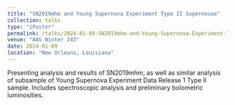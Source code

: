 ```yaml
---
title: "SN2019mhm and Young Supernova Experiment Type II Supernovae"
collection: talks
type: "iPoster"
permalink: /talks/2024-01-09-SN2019mhm-and-Young-Supernova-Experiment-Type-II-Supernovae
venue: "AAS Winter 243"
date: 2024-01-09
location: "New Orleans, Louisiana"
---
```


Presenting analysis and results of SN2019mhm, as well as similar analysis of subsample of Young Supernova Experiment Data Release 1 Type II sample. Includes spectroscopic analysis and preliminary bolometric luminosities. 
